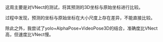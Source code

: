 这周主要是对VNect的测试，将其预测的3D坐标与原始坐标进行比较。

过程中发现，预测的坐标与原始坐标在大小尺度上存在差异，不能直接比较。

除此之外，我尝试了yolo+AlphaPose+VideoPose3D的结合，准确度比VNect高，但速度比VNect慢。
